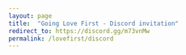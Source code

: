 ```yaml
---
layout: page
title:  "Going Love First - Discord invitation"
redirect_to: https://discord.gg/m73vnMw
permalink: /lovefirst/discord
---
```

